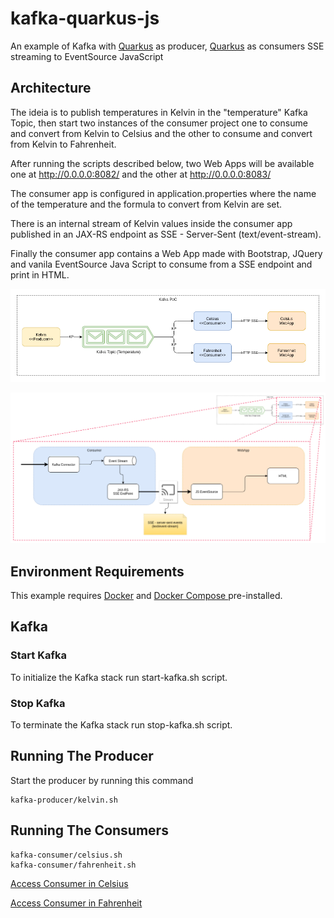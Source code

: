 # kafka-quarkus-js
An example of Kafka with [Quarkus](https://quarkus.io) as producer, [Quarkus](https://quarkus.io) as consumers SSE streaming to EventSource JavaScript

## Architecture

The ideia is to publish temperatures in Kelvin in the "temperature" Kafka Topic, then start two instances of the consumer project one to consume and convert from Kelvin to Celsius and the other to consume and convert from Kelvin to Fahrenheit.

After running the scripts described below, two Web Apps will be available one at http://0.0.0.0:8082/ and the other at http://0.0.0.0:8083/

The consumer app is configured in application.properties where the name of the temperature and the formula to convert from Kelvin are set.

There is an internal stream of Kelvin values inside the consumer app published in an JAX-RS endpoint as SSE - Server-Sent (text/event-stream).

Finally the consumer app contains a Web App made with Bootstrap, JQuery and vanila EventSource Java Script to consume from a SSE endpoint and print in HTML.

![architecture](./ArchitecturalSolution.png)

![consumer architecture](./ConsumerArchitecture.png)

## Environment Requirements
This example requires [Docker](https://docs.docker.com/get-docker/) and [Docker Compose ](https://docs.docker.com/compose/)pre-installed.

## Kafka

### Start Kafka
To initialize the Kafka stack run start-kafka.sh script.

### Stop Kafka
To terminate the Kafka stack run stop-kafka.sh script.

## Running The Producer
Start the producer by running this command
```
kafka-producer/kelvin.sh
```

## Running The Consumers
```
kafka-consumer/celsius.sh
kafka-consumer/fahrenheit.sh
```

[Access Consumer in Celsius](http://0.0.0.0:8082/)

[Access Consumer in Fahrenheit](http://0.0.0.0:8083/)